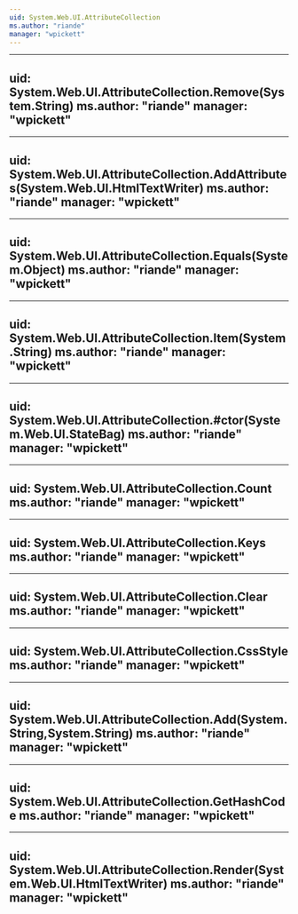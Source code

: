 ```yaml
---
uid: System.Web.UI.AttributeCollection
ms.author: "riande"
manager: "wpickett"
---
```


---
uid: System.Web.UI.AttributeCollection.Remove(System.String)
ms.author: "riande"
manager: "wpickett"
---

---
uid: System.Web.UI.AttributeCollection.AddAttributes(System.Web.UI.HtmlTextWriter)
ms.author: "riande"
manager: "wpickett"
---

---
uid: System.Web.UI.AttributeCollection.Equals(System.Object)
ms.author: "riande"
manager: "wpickett"
---

---
uid: System.Web.UI.AttributeCollection.Item(System.String)
ms.author: "riande"
manager: "wpickett"
---

---
uid: System.Web.UI.AttributeCollection.#ctor(System.Web.UI.StateBag)
ms.author: "riande"
manager: "wpickett"
---

---
uid: System.Web.UI.AttributeCollection.Count
ms.author: "riande"
manager: "wpickett"
---

---
uid: System.Web.UI.AttributeCollection.Keys
ms.author: "riande"
manager: "wpickett"
---

---
uid: System.Web.UI.AttributeCollection.Clear
ms.author: "riande"
manager: "wpickett"
---

---
uid: System.Web.UI.AttributeCollection.CssStyle
ms.author: "riande"
manager: "wpickett"
---

---
uid: System.Web.UI.AttributeCollection.Add(System.String,System.String)
ms.author: "riande"
manager: "wpickett"
---

---
uid: System.Web.UI.AttributeCollection.GetHashCode
ms.author: "riande"
manager: "wpickett"
---

---
uid: System.Web.UI.AttributeCollection.Render(System.Web.UI.HtmlTextWriter)
ms.author: "riande"
manager: "wpickett"
---
